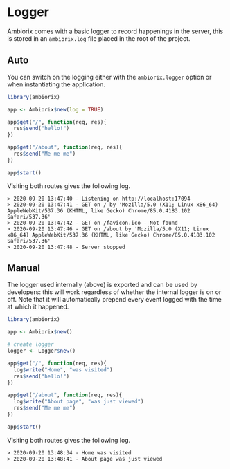 # Logger

Ambiorix comes with a basic logger to record happenings in the server, this is stored in an `ambiorix.log` file placed in the root of the project.

## Auto

You can switch on the logging either with the `ambiorix.logger` option or when instantiating the application.

```r
library(ambiorix)

app <- Ambiorix$new(log = TRUE)

app$get("/", function(req, res){
  res$send("hello!")
})

app$get("/about", function(req, res){
  res$send("Me me me")
})

app$start()
```

Visiting both routes gives the following log.

```
> 2020-09-20 13:47:40 - Listening on http://localhost:17094
> 2020-09-20 13:47:41 - GET on / by 'Mozilla/5.0 (X11; Linux x86_64) AppleWebKit/537.36 (KHTML, like Gecko) Chrome/85.0.4183.102 Safari/537.36'
> 2020-09-20 13:47:42 - GET on /favicon.ico - Not found
> 2020-09-20 13:47:46 - GET on /about by 'Mozilla/5.0 (X11; Linux x86_64) AppleWebKit/537.36 (KHTML, like Gecko) Chrome/85.0.4183.102 Safari/537.36'
> 2020-09-20 13:47:48 - Server stopped
```

## Manual

The logger used internally (above) is exported and can be used by developers: this will work regardless of whether the internal logger is on or off. Note that it will automatically prepend every event logged with the time at which it happened.

```r
library(ambiorix)

app <- Ambiorix$new()

# create logger
logger <- Logger$new()

app$get("/", function(req, res){
  log$write("Home", "was visited")
  res$send("hello!")
})

app$get("/about", function(req, res){
  log$write("About page", "was just viewed")
  res$send("Me me me")
})

app$start()
```

Visiting both routes gives the following log.

```
> 2020-09-20 13:48:34 - Home was visited
> 2020-09-20 13:48:41 - About page was just viewed
```
